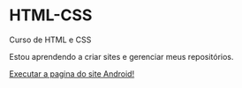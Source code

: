 # HTML-CSS
 Curso de HTML e CSS

Estou aprendendo a criar sites e gerenciar meus repositórios.

<a href= "https://caiorosendo.github.io/HTML-CSS/modulo-2/desafio010/android.html"> Executar a pagina do site Android!</a>